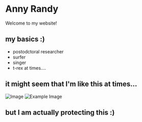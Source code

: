 
# Anny Randy

Welcome to my website! 

## my basics :)

- postodctoral researcher
- surfer
- singer
- t-rex at times....

## it might seem that I'm like this at times...

![Image](image.jpg)
![Example Image](path/to/your/image.jpg)

## but I am actually protecting this :)

